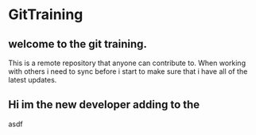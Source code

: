 # GitTraining 
## welcome to the git training.
This is a remote repository that anyone can contribute to.
When working with others i need to sync before i start to make sure that i have all of the latest updates.

## Hi im the new developer adding to the 

asdf
